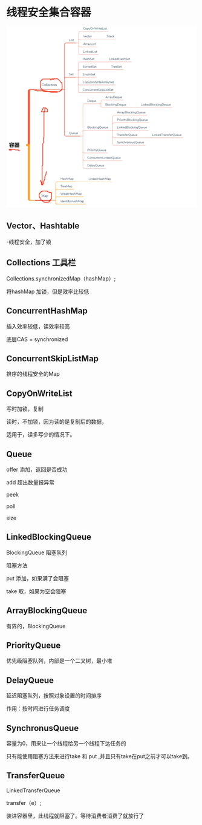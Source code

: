 # 线程安全集合容器

![image-20210228125255852](typoraImg/image-20210228125255852.png)

## Vector、Hashtable

-线程安全，加了锁



## Collections 工具栏

Collections.synchronizedMap（hashMap）;

将hashMap 加锁，但是效率比较低



## ConcurrentHashMap

插入效率较低，读效率较高

底层CAS + synchronized



## ConcurrentSkipListMap

排序的线程安全的Map



## CopyOnWriteList

写时加锁，复制

读时，不加锁，因为读的是复制后的数据，



适用于，读多写少的情况下。

## Queue

offer 添加，返回是否成功

add 超出数量报异常

peek

poll

size

## LinkedBlockingQueue

BlockingQueue 阻塞队列

阻塞方法

put 添加，如果满了会阻塞

take 取，如果为空会阻塞

## ArrayBlockingQueue

有界的，BlockingQueue

## PriorityQueue

优先级阻塞队列，内部是一个二叉树，最小堆

## DelayQueue

延迟阻塞队列，按照对象设置的时间排序

作用：按时间进行任务调度

## SynchronusQueue

容量为0，用来让一个线程给另一个线程下达任务的

只有能使用阻塞方法来进行take 和 put ,并且只有take在put之前才可以take到。

## TransferQueue

LinkedTransferQueue



transfer（e）;

装进容器里，此线程就阻塞了。等待消费者消费了就放行了